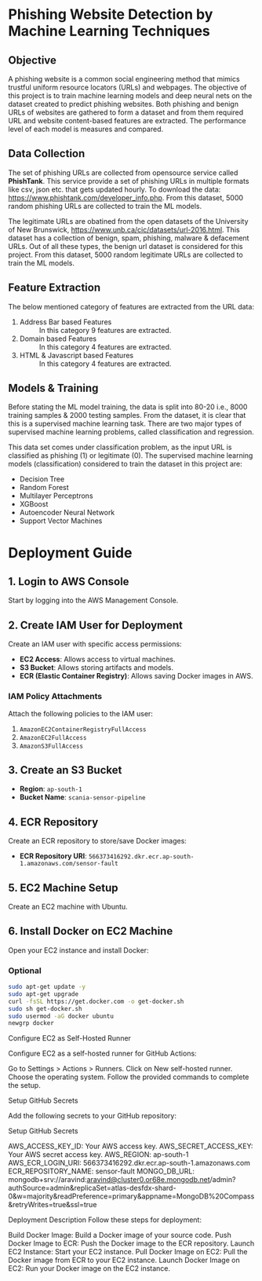 # Phishing Website Detection by Machine Learning Techniques

## Objective
A phishing website is a common social engineering method that mimics trustful uniform resource locators (URLs) and webpages. The objective of this project is to train machine learning models and deep neural nets on the dataset created to predict phishing websites. Both phishing and benign URLs of websites are gathered to form a dataset and from them required URL and website content-based features are extracted. The performance level of each model is measures and compared.

## Data Collection
The set of phishing URLs are collected from opensource service called **PhishTank**. This service provide a set of phishing URLs in multiple formats like csv, json etc. that gets updated hourly. To download the data: https://www.phishtank.com/developer_info.php. From this dataset, 5000 random phishing URLs are collected to train the ML models.

The legitimate URLs are obatined from the open datasets of the University of New Brunswick, https://www.unb.ca/cic/datasets/url-2016.html. This dataset has a collection of benign, spam, phishing, malware & defacement URLs. Out of all these types, the benign url dataset is considered for this project. From this dataset, 5000 random legitimate URLs are collected to train the ML models.


## Feature Extraction
The below mentioned category of features are extracted from the URL data:

1.   Address Bar based Features <br>
          &nbsp;&nbsp;&nbsp;&nbsp;&nbsp;&nbsp;&nbsp;&nbsp;&nbsp;&nbsp;In this category 9 features are extracted.
2.   Domain based Features<br>
          &nbsp;&nbsp;&nbsp;&nbsp;&nbsp;&nbsp;&nbsp;&nbsp;&nbsp;&nbsp;In this category 4 features are extracted.
3.   HTML & Javascript based Features<br>
          &nbsp;&nbsp;&nbsp;&nbsp;&nbsp;&nbsp;&nbsp;&nbsp;&nbsp;&nbsp;In this category 4 features are extracted.

## Models & Training

Before stating the ML model training, the data is split into 80-20 i.e., 8000 training samples & 2000 testing samples. From the dataset, it is clear that this is a supervised machine learning task. There are two major types of supervised machine learning problems, called classification and regression.

This data set comes under classification problem, as the input URL is classified as phishing (1) or legitimate (0). The supervised machine learning models (classification) considered to train the dataset in this project are:

* Decision Tree
* Random Forest
* Multilayer Perceptrons
* XGBoost
* Autoencoder Neural Network
* Support Vector Machines



# Deployment Guide

## 1. Login to AWS Console

Start by logging into the AWS Management Console.

## 2. Create IAM User for Deployment

Create an IAM user with specific access permissions:

- **EC2 Access**: Allows access to virtual machines.
- **S3 Bucket**: Allows storing artifacts and models.
- **ECR (Elastic Container Registry)**: Allows saving Docker images in AWS.

### IAM Policy Attachments

Attach the following policies to the IAM user:

1. `AmazonEC2ContainerRegistryFullAccess`
2. `AmazonEC2FullAccess`
3. `AmazonS3FullAccess`

## 3. Create an S3 Bucket

- **Region**: `ap-south-1`
- **Bucket Name**: `scania-sensor-pipeline`

## 4. ECR Repository

Create an ECR repository to store/save Docker images:

- **ECR Repository URI**: `566373416292.dkr.ecr.ap-south-1.amazonaws.com/sensor-fault`

## 5. EC2 Machine Setup

Create an EC2 machine with Ubuntu.

## 6. Install Docker on EC2 Machine

Open your EC2 instance and install Docker:

### Optional

```bash
sudo apt-get update -y
sudo apt-get upgrade
curl -fsSL https://get.docker.com -o get-docker.sh
sudo sh get-docker.sh
sudo usermod -aG docker ubuntu
newgrp docker
```

Configure EC2 as Self-Hosted Runner

Configure EC2 as a self-hosted runner for GitHub Actions:

Go to Settings > Actions > Runners.
Click on New self-hosted runner.
Choose the operating system.
Follow the provided commands to complete the setup.

Setup GitHub Secrets

Add the following secrets to your GitHub repository:

Setup GitHub Secrets

AWS_ACCESS_KEY_ID: Your AWS access key.
AWS_SECRET_ACCESS_KEY: Your AWS secret access key.
AWS_REGION: ap-south-1
AWS_ECR_LOGIN_URI: 566373416292.dkr.ecr.ap-south-1.amazonaws.com
ECR_REPOSITORY_NAME: sensor-fault
MONGO_DB_URL: mongodb+srv://aravind:aravind@cluster0.or68e.mongodb.net/admin?authSource=admin&replicaSet=atlas-desfdx-shard-0&w=majority&readPreference=primary&appname=MongoDB%20Compass&retryWrites=true&ssl=true

Deployment Description
Follow these steps for deployment:

Build Docker Image: Build a Docker image of your source code.
Push Docker Image to ECR: Push the Docker image to the ECR repository.
Launch EC2 Instance: Start your EC2 instance.
Pull Docker Image on EC2: Pull the Docker image from ECR to your EC2 instance.
Launch Docker Image on EC2: Run your Docker image on the EC2 instance.
